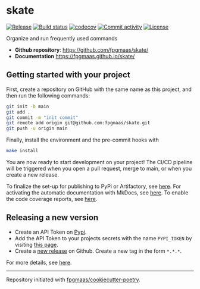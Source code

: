# skate

[![Release](https://img.shields.io/github/v/release/fpgmaas/skate)](https://img.shields.io/github/v/release/fpgmaas/skate)
[![Build status](https://img.shields.io/github/workflow/status/fpgmaas/skate/Main/main)](https://github.com/fpgmaas/skate/actions/workflows/main.yml?query=branch%3Amain)
[![codecov](https://codecov.io/gh/fpgmaas/skate/branch/main/graph/badge.svg)](https://codecov.io/gh/fpgmaas/skate)
[![Commit activity](https://img.shields.io/github/commit-activity/m/fpgmaas/skate)](https://img.shields.io/github/commit-activity/m/fpgmaas/skate)
[![License](https://img.shields.io/github/license/fpgmaas/skate)](https://img.shields.io/github/license/fpgmaas/skate)

Organize and run frequently used commands

- **Github repository**: <https://github.com/fpgmaas/skate/>
- **Documentation** <https://fpgmaas.github.io/skate/>

## Getting started with your project

First, create a repository on GitHub with the same name as this project, and then run the following commands:

``` bash
git init -b main
git add .
git commit -m "init commit"
git remote add origin git@github.com:fpgmaas/skate.git
git push -u origin main
```

Finally, install the environment and the pre-commit hooks with 

```bash
make install
```

You are now ready to start development on your project! The CI/CD
pipeline will be triggered when you open a pull request, merge to main,
or when you create a new release.

To finalize the set-up for publishing to PyPi or Artifactory, see
[here](https://fpgmaas.github.io/cookiecutter-poetry/features/publishing/#set-up-for-pypi).
For activating the automatic documentation with MkDocs, see
[here](https://fpgmaas.github.io/cookiecutter-poetry/features/mkdocs/#enabling-the-documentation-on-github).
To enable the code coverage reports, see [here](https://fpgmaas.github.io/cookiecutter-poetry/features/codecov/).

## Releasing a new version

- Create an API Token on [Pypi](https://pypi.org/).
- Add the API Token to your projects secrets with the name `PYPI_TOKEN` by visiting 
[this page](https://github.com/fpgmaas/skate/settings/secrets/actions/new).
- Create a [new release](https://github.com/fpgmaas/skate/releases/new) on Github. 
Create a new tag in the form ``*.*.*``.

For more details, see [here](https://fpgmaas.github.io/cookiecutter-poetry/features/cicd/#how-to-trigger-a-release).

---

Repository initiated with [fpgmaas/cookiecutter-poetry](https://github.com/fpgmaas/cookiecutter-poetry).